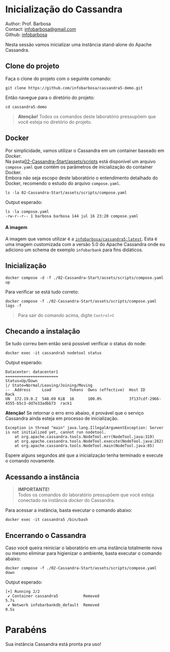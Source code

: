 # Inicialização do Cassandra
Author: Prof. Barbosa<br>
Contact: infobarbosa@gmail.com<br>
Github: [infobarbosa](https://github.com/infobarbosa)

Nesta sessão vamos inicializar uma instância stand-alone do Apache Cassandra.

## Clone do projeto
Faça o clone do projeto com o seguinte comando:
```
git clone https://github.com/infobarbosa/cassandra5-demo.git
```

Então navegue para o diretório do projeto:
```
cd cassandra5-demo
```

> **Atenção!** Todos os comandos deste laboratório pressupõem que você esteja no diretório do projeto.

## Docker
Por simplicidade, vamos utilizar o Cassandra em um container baseado em *Docker*.<br>
Na pasta[02-Cassandra-Start/assets/scripts](./02-Cassandra-Start/assets/scripts) está disponível um arquivo `compose.yaml` que contém os parâmetros de inicialização do container Docker.<br>
Embora não seja escopo deste laboratório o entendimento detalhado do Docker, recomendo o estudo do arquivo `compose.yaml`.

```
ls -la 02-Cassandra-Start/assets/scripts/compose.yaml
```

Output esperado:
```
ls -la compose.yaml
-rw-r--r-- 1 barbosa barbosa 144 jul 16 23:20 compose.yaml
```

#### A imagem
A imagem que vamos utilizar é a [`infobarbosa/cassandra5:latest`](https://hub.docker.com/repository/docker/infobarbosa/cassandra5/general). Esta é uma imagem customizada com a versão 5.0 do Apache Cassandra onde eu adiciono um schema de exemplo `infobarbank` para fins didáticos.

## Inicialização
```
docker compose -d -f ./02-Cassandra-Start/assets/scripts/compose.yaml up
```

Para verificar se está tudo correto:
```
docker compose -f ./02-Cassandra-Start/assets/scripts/compose.yaml logs -f
```
> Para sair do comando acima, digite `Control+C`

## Checando a instalação
Se tudo correu bem então será possível verificar o status do node:
```
docker exec -it cassandra5 nodetool status
```

Output esperado:
```
Datacenter: datacenter1
=======================
Status=Up/Down
|/ State=Normal/Leaving/Joining/Moving
--  Address     Load        Tokens  Owns (effective)  Host ID                               Rack
UN  172.19.0.2  548.69 KiB  16      100.0%            3f137cdf-2966-4555-b5c3-dd7e33adbb73  rack1
```

**Atenção!** Se retornar o erro erro abaixo, é provável que o serviço Cassandra ainda esteja em processo de inicialização.
```
Exception in thread "main" java.lang.IllegalArgumentException: Server is not initialized yet, cannot run nodetool.
	at org.apache.cassandra.tools.NodeTool.err(NodeTool.java:319)
	at org.apache.cassandra.tools.NodeTool.execute(NodeTool.java:282)
	at org.apache.cassandra.tools.NodeTool.main(NodeTool.java:85)
```
Espere alguns segundos até que a inicialização tenha terminado e execute o comando novamente.

## Acessando a instância
  > **IMPORTANTE!**<br>
  > Todos os comandos do laboratório pressupõem que você esteja conectado na instância *docker* do Cassandra.<br>

Para acessar a instância, basta executar o comando abaixo:
```
docker exec -it cassandra5 /bin/bash
```

## Encerrando o Cassandra
Caso você queira reiniciar o laboratório em uma instância totalmente nova ou mesmo eliminar para higienizar o ambiente, basta executar o comando abaixo:
```
docker compose -f ./02-Cassandra-Start/assets/scripts/compose.yaml down
```

Output esperado:
```
[+] Running 2/2
 ✔ Container cassandra5           Removed                                                                                                                                     5.7s
 ✔ Network infobarbankdb_default  Removed                                                                                                                                     0.5s
 ```

# Parabéns
Sua instância Cassandra está pronta pra uso!
